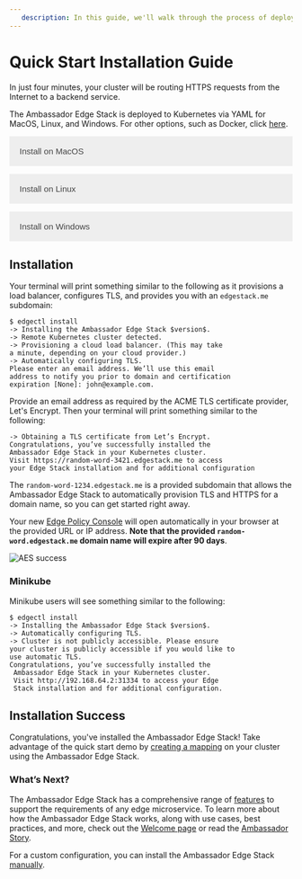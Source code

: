 ```yaml
---
   description: In this guide, we'll walk through the process of deploying Ambassador Edge Stack in Kubernetes for ingress routing.
---
```

# Quick Start Installation Guide

In just four minutes, your cluster will be routing HTTPS requests from the
Internet to a backend service.

The Ambassador Edge Stack is deployed to Kubernetes via YAML for MacOS, Linux, and
Windows. For other options, such as Docker, click [here](/user-guide/install).

<div>

<style>
.accordion {
  background-color: #eee;
  color: #444;
  cursor: pointer;
  padding: 18px;
  width: 100%;
  border: none;
  text-align: left;
  outline: none;
  font-size: 15px;
  transition: 0.4s;
}

.active, .accordion:hover {
  background-color: #ccc; 
}

.panel {
  padding: 0 18px;
  display: none;
  background-color: white;
  overflow: hidden;
}
</style>

<button class="accordion">Install on MacOS</button>
<div class="panel">
<p><ol><li><p>Download the <code>edgectl</code> file <a href="https://metriton.datawire.io/downloads/darwin/edgectl" target="_blank" rel="nofollow noopener noreferrer">here</a> or download it with a curl command:</p><div class="styles-module--CodeBlock--1UB4s"><pre class="language-shell"><button class="styles-module--CopyButton--3-6vF">Copy</button><div class="token-line"><span class="token function">sudo</span><span class="token plain"> </span><span class="token function">curl</span><span class="token plain"> -fL https://metriton.datawire.io/downloads/darwin/edgectl -o /usr/local/bin/edgectl </span><span class="token operator">&amp;&amp;</span><span class="token plain"> </span><span class="token function">sudo</span><span class="token plain"> </span><span class="token function">chmod</span><span class="token plain"> a+X /usr/local/bin/edgectl</span></div></pre></div><p>If you decide to download the file, you may encounter a security block. To change this:</p><ul><li>Go to <strong>System Preferences &gt; Security &amp; Privacy &gt; General</strong>.</li><li>Click the <strong>Open Anyway</strong> button.</li><li>On the new dialog, click the <strong>Open</strong> button.</li></ul></li><li><p>Run the installer with <code>./edgectl install</code></p></li></ol></p>
</div>

<button class="accordion">Install on Linux</button>
<div class="panel">
<p><ol><li><p>Download the <code>edgectl</code> file <a href="https://metriton.datawire.io/downloads/linux/edgectl" target="_blank" rel="nofollow noopener noreferrer">here</a> or download it with a curl command:</p><div class="styles-module--CodeBlock--1UB4s"><pre class="language-shell"><button class="styles-module--CopyButton--3-6vF">Copy</button><div class="token-line"><span class="token function">sudo</span><span class="token plain"> </span><span class="token function">curl</span><span class="token plain"> -fL https://metriton.datawire.io/downloads/linux/edgectl -o /usr/local/bin/edgectl </span><span class="token operator">&amp;&amp;</span><span class="token plain"> </span><span class="token function">sudo</span><span class="token plain"> </span><span class="token function">chmod</span><span class="token plain"> a+x /usr/local/bin/edgectl</span></div></pre></div></li><li><p>Run the installer with <code>./edgectl install</code></p></li></ol></p>
</div>

<button class="accordion">Install on Windows</button>
<div class="panel">
<p><ol><li>Download the <code>edgectl</code> file <a href="https://metriton.datawire.io/downloads/windows/edgectl.exe" target="_blank" rel="nofollow noopener noreferrer">here</a>.</li><li>Run the installer with <code>edgectl.exe install</code></li></ol></p>
</div>

<script>
var acc = document.getElementsByClassName("accordion");
var i;

for (i = 0; i < acc.length; i++) {
  acc[i].addEventListener("click", function() {
    this.classList.toggle("active");
    var panel = this.nextElementSibling;
    if (panel.style.display === "block") {
      panel.style.display = "none";
    } else {
      panel.style.display = "block";
    }
  });
}
</script>

</div>

## Installation

Your terminal will print something similar to the following as it provisions a load balancer, configures TLS, and provides you with an `edgestack.me` subdomain:

```
$ edgectl install
-> Installing the Ambassador Edge Stack $version$.
-> Remote Kubernetes cluster detected.
-> Provisioning a cloud load balancer. (This may take 
a minute, depending on your cloud provider.)
-> Automatically configuring TLS.
Please enter an email address. We’ll use this email 
address to notify you prior to domain and certification 
expiration [None]: john@example.com.
```

Provide an email address as required by the ACME TLS certificate provider, Let's
Encrypt. Then your terminal will print something similar to the following:

```
-> Obtaining a TLS certificate from Let’s Encrypt.
Congratulations, you’ve successfully installed the 
Ambassador Edge Stack in your Kubernetes cluster. 
Visit https://random-word-3421.edgestack.me to access
your Edge Stack installation and for additional configuration
```

The `random-word-1234.edgestack.me` is a provided subdomain that allows the
Ambassador Edge Stack to automatically provision TLS and HTTPS for a domain
name, so you can get started right away.

Your new [Edge Policy Console](/about/edge-policy-console) will open
automatically in your browser at the provided URL or IP address. **Note that the provided `random-word.edgestack.me` domain name will expire after 90 days**.

![AES success](/../../doc-images/aes-success.png)

### Minikube

Minikube users will see something similar to the following:

```
$ edgectl install
-> Installing the Ambassador Edge Stack $version$.
-> Automatically configuring TLS.
-> Cluster is not publicly accessible. Please ensure 
your cluster is publicly accessible if you would like to 
use automatic TLS.
Congratulations, you’ve successfully installed the
 Ambassador Edge Stack in your Kubernetes cluster. 
 Visit http://192.168.64.2:31334 to access your Edge 
 Stack installation and for additional configuration.
 ```

## Installation Success

Congratulations, you've installed the Ambassador Edge Stack! Take advantage of
the quick start demo by [creating a mapping](/user-guide/quickstart-demo) on
your cluster using the Ambassador Edge Stack.

### What’s Next?

The Ambassador Edge Stack has a comprehensive range of [features](/features/) to
support the requirements of any edge microservice. To learn more about how the
Ambassador Edge Stack works, along with use cases, best practices, and more,
check out the [Welcome page](/docs/) or read the [Ambassador
Story](/about/why-ambassador).

For a custom configuration, you can install the Ambassador Edge Stack [manually](/user-guide/manual-install).
